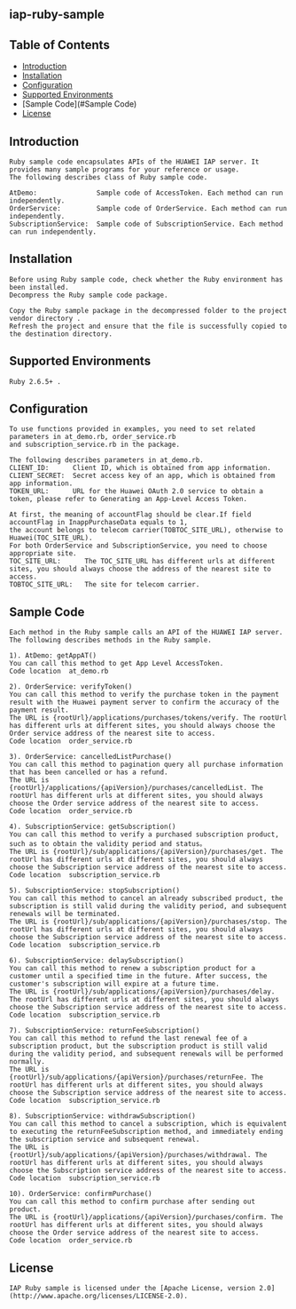 ## iap-ruby-sample


## Table of Contents

 * [Introduction](#introduction)
 * [Installation](#installation)
 * [Configuration ](#configuration )
 * [Supported Environments](#supported-environments)
 * [Sample Code](#Sample Code)
 * [License](#license)
 
 
## Introduction
    Ruby sample code encapsulates APIs of the HUAWEI IAP server. It provides many sample programs for your reference or usage.
    The following describes class of Ruby sample code.
    
    AtDemo:               Sample code of AccessToken. Each method can run independently.
    OrderService:         Sample code of OrderService. Each method can run independently.
    SubscriptionService:  Sample code of SubscriptionService. Each method can run independently.

## Installation
    Before using Ruby sample code, check whether the Ruby environment has been installed. 
    Decompress the Ruby sample code package.
    
    Copy the Ruby sample package in the decompressed folder to the project vendor directory .
    Refresh the project and ensure that the file is successfully copied to the destination directory.
    
## Supported Environments
	Ruby 2.6.5+ .  
    
## Configuration
    To use functions provided in examples, you need to set related parameters in at_demo.rb, order_service.rb 
    and subscription_service.rb in the package.
    
    The following describes parameters in at_demo.rb.
    CLIENT_ID:      Client ID, which is obtained from app information.
    CLIENT_SECRET:  Secret access key of an app, which is obtained from app information.
    TOKEN_URL:      URL for the Huawei OAuth 2.0 service to obtain a token, please refer to Generating an App-Level Access Token.
    
    At first, the meaning of accountFlag should be clear.If field accountFlag in InappPurchaseData equals to 1, 
    the account belongs to telecom carrier(TOBTOC_SITE_URL), otherwise to Huawei(TOC_SITE_URL).  
    For both OrderService and SubscriptionService, you need to choose appropriate site.
    TOC_SITE_URL:      The TOC_SITE_URL has different urls at different sites, you should always choose the address of the nearest site to access.
    TOBTOC_SITE_URL:   The site for telecom carrier.
    
## Sample Code
    Each method in the Ruby sample calls an API of the HUAWEI IAP server.
    The following describes methods in the Ruby sample.
    
    1). AtDemo: getAppAT()
    You can call this method to get App Level AccessToken.
    Code location  at_demo.rb
    
    2). OrderService: verifyToken()
    You can call this method to verify the purchase token in the payment result with the Huawei payment server to confirm the accuracy of the payment result.
    The URL is {rootUrl}/applications/purchases/tokens/verify. The rootUrl has different urls at different sites, you should always choose the Order service address of the nearest site to access.
    Code location  order_service.rb
    
    3). OrderService: cancelledListPurchase()
    You can call this method to pagination query all purchase information that has been cancelled or has a refund.
    The URL is {rootUrl}/applications/{apiVersion}/purchases/cancelledList. The rootUrl has different urls at different sites, you should always choose the Order service address of the nearest site to access.
    Code location  order_service.rb
    
    4). SubscriptionService: getSubscription()
    You can call this method to verify a purchased subscription product, such as to obtain the validity period and status。
    The URL is {rootUrl}/sub/applications/{apiVersion}/purchases/get. The rootUrl has different urls at different sites, you should always choose the Subscription service address of the nearest site to access.
    Code location  subscription_service.rb
        
    5). SubscriptionService: stopSubscription()
    You can call this method to cancel an already subscribed product, the subscription is still valid during the validity period, and subsequent renewals will be terminated.
    The URL is {rootUrl}/sub/applications/{apiVersion}/purchases/stop. The rootUrl has different urls at different sites, you should always choose the Subscription service address of the nearest site to access.
    Code location  subscription_service.rb
    
    6). SubscriptionService: delaySubscription()
    You can call this method to renew a subscription product for a customer until a specified time in the future. After success, the customer's subscription will expire at a future time.
    The URL is {rootUrl}/sub/applications/{apiVersion}/purchases/delay. The rootUrl has different urls at different sites, you should always choose the Subscription service address of the nearest site to access.
    Code location  subscription_service.rb
    
    7). SubscriptionService: returnFeeSubscription()
    You can call this method to refund the last renewal fee of a subscription product, but the subscription product is still valid during the validity period, and subsequent renewals will be performed normally.
    The URL is {rootUrl}/sub/applications/{apiVersion}/purchases/returnFee. The rootUrl has different urls at different sites, you should always choose the Subscription service address of the nearest site to access.
    Code location  subscription_service.rb
    
    8). SubscriptionService: withdrawSubscription()
    You can call this method to cancel a subscription, which is equivalent to executing the returnFeeSubscription method, and immediately ending the subscription service and subsequent renewal.
    The URL is {rootUrl}/sub/applications/{apiVersion}/purchases/withdrawal. The rootUrl has different urls at different sites, you should always choose the Subscription service address of the nearest site to access.
    Code location  subscription_service.rb
    
    10). OrderService: confirmPurchase()
    You can call this method to confirm purchase after sending out product.
    The URL is {rootUrl}/applications/{apiVersion}/purchases/confirm. The rootUrl has different urls at different sites, you should always choose the Order service address of the nearest site to access.
    Code location  order_service.rb
    
##  License
    IAP Ruby sample is licensed under the [Apache License, version 2.0](http://www.apache.org/licenses/LICENSE-2.0).


